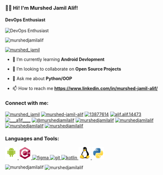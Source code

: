 ### 👋👋 Hi! I'm Murshed Jamil Alif!
#### DevOps Enthusiast
![DevOps Enthusiast](https://thumbs.dreamstime.com/b/devops-agile-development-optimisation-concept-virtual-screen-151305105.jpg)

<p align="left"> <img src="https://komarev.com/ghpvc/?username=murshedjamilalif&label=Profile%20views&color=0e75b6&style=flat" alt="murshedjamilalif" /> </p>

<p align="left"> <a href="https://twitter.com/murshed_jamil" target="blank"><img src="https://img.shields.io/twitter/follow/murshed_jamil?logo=twitter&style=for-the-badge" alt="murshed_jamil" /></a> </p>

- 🌱 I’m currently learning **Android Devlopment**

- 👯 I’m looking to collaborate on **Open Source Projects**

- 💬 Ask me about **Python/OOP**

- 📫 How to reach me **https://www.linkedin.com/in/murshed-jamil-alif/**

<h3 align="left">Connect with me:</h3>
<p align="left">
<a href="https://twitter.com/murshed_jamil" target="blank"><img align="center" src="https://raw.githubusercontent.com/rahuldkjain/github-profile-readme-generator/master/src/images/icons/Social/twitter.svg" alt="murshed_jamil" height="30" width="40" /></a>
<a href="https://linkedin.com/in/murshed-jamil-alif" target="blank"><img align="center" src="https://raw.githubusercontent.com/rahuldkjain/github-profile-readme-generator/master/src/images/icons/Social/linked-in-alt.svg" alt="murshed-jamil-alif" height="30" width="40" /></a>
<a href="https://stackoverflow.com/users/13877614" target="blank"><img align="center" src="https://raw.githubusercontent.com/rahuldkjain/github-profile-readme-generator/master/src/images/icons/Social/stack-overflow.svg" alt="13877614" height="30" width="40" /></a>
<a href="https://fb.com/alif.alif.14473" target="blank"><img align="center" src="https://raw.githubusercontent.com/rahuldkjain/github-profile-readme-generator/master/src/images/icons/Social/facebook.svg" alt="alif.alif.14473" height="30" width="40" /></a>
<a href="https://instagram.com/___a1if____" target="blank"><img align="center" src="https://raw.githubusercontent.com/rahuldkjain/github-profile-readme-generator/master/src/images/icons/Social/instagram.svg" alt="___a1if____" height="30" width="40" /></a>
<a href="https://medium.com/@murshedjamilalif" target="blank"><img align="center" src="https://raw.githubusercontent.com/rahuldkjain/github-profile-readme-generator/master/src/images/icons/Social/medium.svg" alt="@murshedjamilalif" height="30" width="40" /></a>
<a href="https://www.hackerrank.com/murshedjamilalif" target="blank"><img align="center" src="https://raw.githubusercontent.com/rahuldkjain/github-profile-readme-generator/master/src/images/icons/Social/hackerrank.svg" alt="murshedjamilalif" height="30" width="40" /></a>
<a href="https://www.leetcode.com/murshedjamilalif" target="blank"><img align="center" src="https://raw.githubusercontent.com/rahuldkjain/github-profile-readme-generator/master/src/images/icons/Social/leet-code.svg" alt="murshedjamilalif" height="30" width="40" /></a>
<a href="https://www.hackerearth.com/murshedjamilalif" target="blank"><img align="center" src="https://raw.githubusercontent.com/rahuldkjain/github-profile-readme-generator/master/src/images/icons/Social/hackerearth.svg" alt="murshedjamilalif" height="30" width="40" /></a>
<a href="https://auth.geeksforgeeks.org/user/murshedjamilalif" target="blank"><img align="center" src="https://raw.githubusercontent.com/rahuldkjain/github-profile-readme-generator/master/src/images/icons/Social/geeks-for-geeks.svg" alt="murshedjamilalif" height="30" width="40" /></a>
</p>

<h3 align="left">Languages and Tools:</h3>
<p align="left"> <a href="https://developer.android.com" target="_blank" rel="noreferrer"> <img src="https://raw.githubusercontent.com/devicons/devicon/master/icons/android/android-original-wordmark.svg" alt="android" width="40" height="40"/> </a> <a href="https://www.w3schools.com/cpp/" target="_blank" rel="noreferrer"> <img src="https://raw.githubusercontent.com/devicons/devicon/master/icons/cplusplus/cplusplus-original.svg" alt="cplusplus" width="40" height="40"/> </a> <a href="https://www.figma.com/" target="_blank" rel="noreferrer"> <img src="https://www.vectorlogo.zone/logos/figma/figma-icon.svg" alt="figma" width="40" height="40"/> </a> <a href="https://git-scm.com/" target="_blank" rel="noreferrer"> <img src="https://www.vectorlogo.zone/logos/git-scm/git-scm-icon.svg" alt="git" width="40" height="40"/> </a> <a href="https://kotlinlang.org" target="_blank" rel="noreferrer"> <img src="https://www.vectorlogo.zone/logos/kotlinlang/kotlinlang-icon.svg" alt="kotlin" width="40" height="40"/> </a> <a href="https://www.linux.org/" target="_blank" rel="noreferrer"> <img src="https://raw.githubusercontent.com/devicons/devicon/master/icons/linux/linux-original.svg" alt="linux" width="40" height="40"/> </a> <a href="https://www.python.org" target="_blank" rel="noreferrer"> <img src="https://raw.githubusercontent.com/devicons/devicon/master/icons/python/python-original.svg" alt="python" width="40" height="40"/> </a> </p>

<p><img align="left" src="https://github-readme-stats.vercel.app/api/top-langs?username=murshedjamilalif&show_icons=true&locale=en&layout=compact" alt="murshedjamilalif" /></p>

<p>&nbsp;<img align="center" src="https://github-readme-stats.vercel.app/api?username=murshedjamilalif&show_icons=true&locale=en" alt="murshedjamilalif" /></p>
